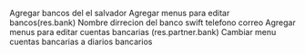 Agregar bancos del el salvador
Agregar menus para editar bancos(res.bank)
    Nombre
    dirrecion del banco
    swift
    telefono
    correo
Agregar menus para editar cuentas bancarias (res.partner.bank)
Cambiar menu cuentas bancarias a diarios bancarios
